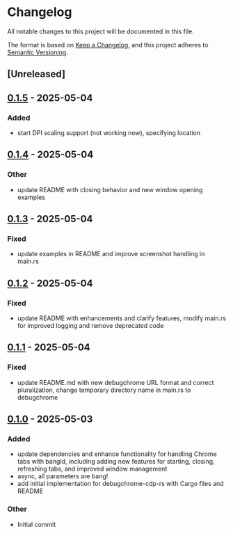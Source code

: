 # Changelog

All notable changes to this project will be documented in this file.

The format is based on [Keep a Changelog](https://keepachangelog.com/en/1.0.0/),
and this project adheres to [Semantic Versioning](https://semver.org/spec/v2.0.0.html).

## [Unreleased]

## [0.1.5](https://github.com/davehorner/debugchrome-cdp-rs/compare/v0.1.4...v0.1.5) - 2025-05-04

### Added

- start DPI scaling support (not working now), specifying location

## [0.1.4](https://github.com/davehorner/debugchrome-cdp-rs/compare/v0.1.3...v0.1.4) - 2025-05-04

### Other

- update README with closing behavior and new window opening examples

## [0.1.3](https://github.com/davehorner/debugchrome-cdp-rs/compare/v0.1.2...v0.1.3) - 2025-05-04

### Fixed

- update examples in README and improve screenshot handling in main.rs

## [0.1.2](https://github.com/davehorner/debugchrome-cdp-rs/compare/v0.1.1...v0.1.2) - 2025-05-04

### Fixed

- update README with enhancements and clarify features, modify main.rs for improved logging and remove deprecated code

## [0.1.1](https://github.com/davehorner/debugchrome-cdp-rs/compare/v0.1.0...v0.1.1) - 2025-05-04

### Fixed

- update README.md with new debugchrome URL format and correct pluralization, change temporary directory name in main.rs to debugchrome

## [0.1.0](https://github.com/davehorner/debugchrome-cdp-rs/releases/tag/v0.1.0) - 2025-05-03

### Added

- update dependencies and enhance functionality for handling Chrome tabs with bangId, including adding new features for starting, closing, refreshing tabs, and improved window management
- async, all parameters are bang!
- add initial implementation for debugchrome-cdp-rs with Cargo files and README

### Other

- Initial commit
